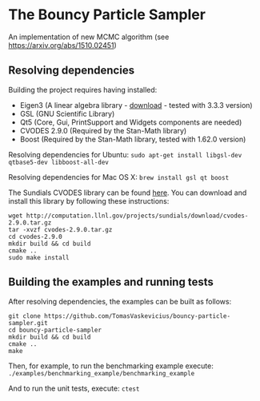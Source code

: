 # The Bouncy Particle Sampler
An implementation of new MCMC algorithm (see https://arxiv.org/abs/1510.02451)

## Resolving dependencies

Building the project requires having installed:
  * Eigen3 (A linear algebra library - [download](http://eigen.tuxfamily.org/index.php?title=Main_Page) - tested with 3.3.3 version)
  * GSL (GNU Scientific Library)
  * Qt5 (Core, Gui, PrintSupport and Widgets components are needed)
  * CVODES 2.9.0 (Required by the Stan-Math library)
  * Boost (Required by the Stan-Math library, tested with 1.62.0 version)

Resolving dependencies for Ubuntu:
`sudo apt-get install libgsl-dev qtbase5-dev libboost-all-dev`

Resolving dependencies for Mac OS X:
`brew install gsl qt boost`

The Sundials CVODES library can be found [here](http://computation.llnl.gov/projects/sundials/sundials-software).
You can download and install this library by following these instructions:
```
wget http://computation.llnl.gov/projects/sundials/download/cvodes-2.9.0.tar.gz
tar -xvzf cvodes-2.9.0.tar.gz
cd cvodes-2.9.0
mkdir build && cd build
cmake ..
sudo make install
```

## Building the examples and running tests

After resolving dependencies, the examples can be built as follows:

```
git clone https://github.com/TomasVaskevicius/bouncy-particle-sampler.git
cd bouncy-particle-sampler
mkdir build && cd build
cmake ..
make
```
Then, for example, to run the benchmarking example execute:
`./examples/benchmarking_example/benchmarking_example`

And to run the unit tests, execute:
`ctest`
